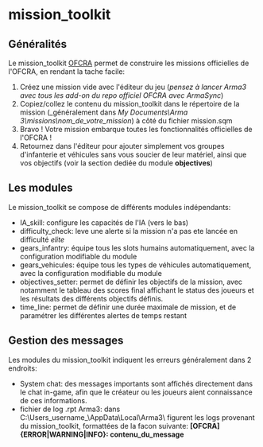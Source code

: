 # mission_toolkit

## G&eacute;n&eacute;ralit&eacute;s
Le mission_toolkit [OFCRA](http://ofcrav2.org) permet de construire les missions officielles de l'OFCRA, en rendant la tache facile:

1. Cr&eacute;ez une mission vide avec l'&eacute;diteur du jeu (_pensez &agrave; lancer Arma3 avec tous les add-on du repo officiel OFCRA avec ArmaSync_)
2. Copiez/collez le contenu du mission_toolkit dans le r&eacute;pertoire de la mission (_g&eacute;n&eacute;ralement dans _My Documents\Arma 3\missions\nom_de_votre_mission_) &agrave; c&ocirc;t&eacute; du fichier mission.sqm
3. Bravo ! Votre mission embarque toutes les fonctionnalit&eacute;s officielles de l'OFCRA !
4. Retournez dans l'&eacute;diteur pour ajouter simplement vos groupes d'infanterie et v&eacute;hicules sans vous soucier de leur mat&eacute;riel, ainsi que vos objectifs (voir la section dedi&eacute;e du module __objectives__)


## Les modules

Le mission_toolkit se compose de diff&eacute;rents modules ind&eacute;pendants:

* IA_skill: configure les capacit&eacute;s de l'IA (vers le bas)
* difficulty_check: leve une alerte si la mission n'a pas ete lanc&eacute;e en difficult&eacute; _elite_
* gears_infantry: &eacute;quipe tous les slots humains automatiquement, avec la configuration modifiable du module
* gears_vehicules: &eacute;quipe tous les types de v&eacute;hicules automatiquement, avec la configuration modifiable du module
* objectives_setter: permet de d&eacute;finir les objectifs de la mission, avec notamment le tableau des scores final affichant le status des joueurs et les r&eacute;sultats des diff&eacute;rents objectifs d&eacute;finis.
* time_line: permet de d&eacute;finir une dur&eacute;e maximale de mission, et de param&eacute;trer les diff&eacute;rentes alertes de temps restant 

## Gestion des messages

Les modules du mission_toolkit indiquent les erreurs g&eacute;n&eacute;ralement dans 2 endroits:

* System chat: des messages importants sont affich&eacute;s directement dans le chat in-game, afin que le cr&eacute;ateur ou les joueurs aient connaissance de ces informations.
* fichier de log .rpt Arma3: dans C:\Users\_username_\AppData\Local\Arma3\ figurent les logs provenant du mission_toolkit, formatt&eacute;es de la facon suivante: 
__[OFCRA] {ERROR|WARNING|INFO}: contenu_du_message__


